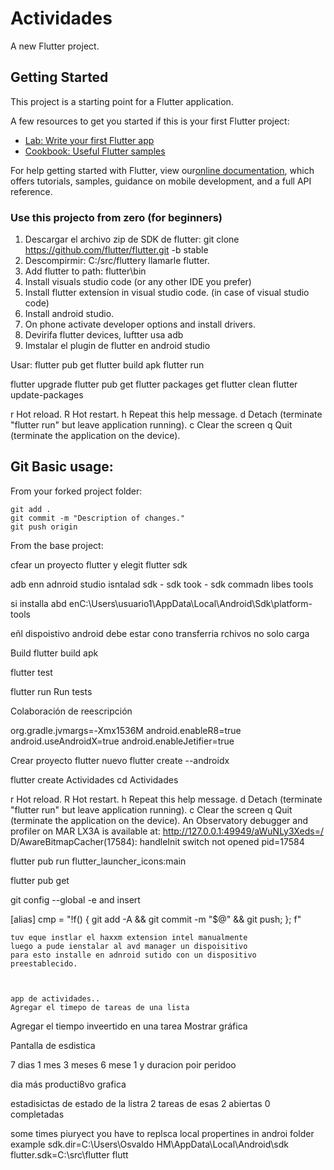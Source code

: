 # Actividades

A new Flutter project.

## Getting Started

This project is a starting point for a Flutter application.

A few resources to get you started if this is your first Flutter project:

- [Lab: Write your first Flutter app](https://flutter.dev/docs/get-started/codelab)
- [Cookbook: Useful Flutter samples](https://flutter.dev/docs/cookbook)

For help getting started with Flutter, view our[online documentation](https://flutter.dev/docs), which offers tutorials, samples, guidance on mobile development, and a full API reference.


### Use this projecto from zero (for beginners)

1. Descargar el archivo zip de SDK de flutter:  git clone https://github.com/flutter/flutter.git -b stable
2. Descompirmir: C:/src/fluttery llamarle flutter.  
3. Add flutter to path: flutter\bin
4. Install visuals studio code (or any other IDE you prefer)
5. Install flutter extensíon in visual studio code. (in case of visual studio code)
6. Install android studio.
7. On phone activate developer options and install drivers.
9. Devirifa flutter devices, luftter usa adb
10. Imstalar el plugin de flutter en android studio

Usar: flutter pub get
flutter build apk
flutter run

flutter upgrade 
flutter pub get
flutter packages get
flutter clean
flutter update-packages

r Hot reload. 
R Hot restart.
h Repeat this help message.
d Detach (terminate "flutter run" but leave application running).
c Clear the screen
q Quit (terminate the application on the device).


## Git Basic usage:

From your forked project folder:

    git add .
    git commit -m "Description of changes."
    git push origin


From the base project:



cfear un proyecto flutter y elegit flutter sdk

adb 
enn adnroid studio isntalad sdk - sdk took - sdk commadn libes tools

si installa abd enC:\Users\usuario1\AppData\Local\Android\Sdk\platform-tools

eñl dispoistivo android debe estar cono transferria rchivos no solo carga



Build
flutter build apk

flutter test


flutter run
Run tests



Colaboración de reescripción 





org.gradle.jvmargs=-Xmx1536M
android.enableR8=true
android.useAndroidX=true
android.enableJetifier=true



Crear proyecto flutter nuevo
flutter create --androidx


flutter create Actividades
 cd Actividades


 r Hot reload.
R Hot restart.
h Repeat this help message.
d Detach (terminate "flutter run" but leave application running).
c Clear the screen
q Quit (terminate the application on the device).
An Observatory debugger and profiler on MAR LX3A is available at: http://127.0.0.1:49949/aWuNLy3Xeds=/
D/AwareBitmapCacher(17584): handleInit switch not opened pid=17584



 flutter pub run flutter_launcher_icons:main

flutter pub get

git config --global -e
and insert

 [alias]
    cmp = "!f() { git add -A && git commit -m \"$@\" && git push; }; f"




    tuv eque instlar el haxxm extension intel manualmente
    luego a pude ienstalar al avd manager un dispoisitivo
    para esto installe en adnroid sutido con un dispositivo preestablecido.



    app de actividades..
    Agregar el timepo de tareas de una lista
Agregar el tiempo inveertido en una tarea
Mostrar gráfica

Pantalla de esdistica

7 dias 1 mes 3 meses 6 mese 1 y
 duracion poir peridoo

 dia más producti8vo grafica


 estadisictas de estado de la listra
 2 tareas de esas 2 abiertas 0 completadas




some times piuryect you have to replsca local propertines in androi folder 
example sdk.dir=C:\\Users\\Osvaldo HM\\AppData\\Local\\Android\\sdk
flutter.sdk=C:\\src\\flutter
flutt